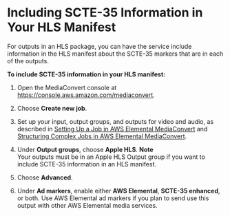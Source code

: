 # Including SCTE\-35 Information in Your HLS Manifest<a name="including-scte-35-information-in-your-hls-manifest"></a>

For outputs in an HLS package, you can have the service include information in the HLS manifest about the SCTE\-35 markers that are in each of the outputs\.

**To include SCTE\-35 information in your HLS manifest:**

1. Open the MediaConvert console at [https://console\.aws\.amazon\.com/mediaconvert](https://console.aws.amazon.com/mediaconvert)\.

1. Choose **Create new job**\.

1. Set up your input, output groups, and outputs for video and audio, as described in [Setting Up a Job in AWS Elemental MediaConvert](setting-up-a-job.md) and [Structuring Complex Jobs in AWS Elemental MediaConvert](structuring-complex-jobs.md)\.

1. Under **Output groups**, choose **Apple HLS**\. 
**Note**  
Your outputs must be in an Apple HLS Output group if you want to include SCTE\-35 information in an HLS manifest\.

1. Choose **Advanced**\.

1. Under **Ad markers**, enable either **AWS Elemental**, **SCTE\-35 enhanced**, or both\. Use AWS Elemental ad markers if you plan to send use this output with other AWS Elemental media services\.